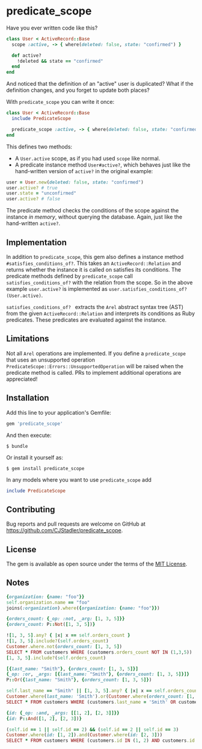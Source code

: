 # predicate_scope

Have you ever written code like this?

```rb
class User < ActiveRecord::Base
  scope :active, -> { where(deleted: false, state: "confirmed") }

  def active?
    !deleted && state == "confirmed"
  end
end
```

And noticed that the definition of an "active" user is duplicated? What if the
definition changes, and you forget to update both places?

With `predicate_scope` you can write it once:

```rb
class User < ActiveRecord::Base
  include PredicateScope

  predicate_scope :active, -> { where(deleted: false, state: "confirmed") }
end
```

This defines two methods:
- A `User.active` scope, as if you had used `scope` like normal.
- A predicate instance method `User#active?`, which behaves just like the
hand-written version of `active?` in the original example:

```rb
user = User.new(deleted: false, state: "confirmed")
user.active? # true
user.state = "unconfirmed"
user.active? # false
```

The predicate method checks the conditions of the scope against the instance _in
memory_, without querying the database. Again, just like the hand-written `active?`.

## Implementation

In addition to `predicate_scope`, this gem also defines a instance method
`#satisfies_conditions_of?`. This takes an `ActiveRecord::Relation` and returns
whether the instance it is called on satisfies its conditions. The predicate
methods defined by `predicate_scope` call `satisfies_conditions_of?` with the
relation from the scope. So in the above example `user.active?` is implemented
as `user.satisfies_conditions_of?(User.active)`.

`satisfies_conditions_of? ` extracts the `Arel` abstract syntax tree (AST)
from the given `ActiveRecord::Relation` and interprets its conditions as Ruby
predicates. These predicates are evaluated against the instance.

## Limitations

Not all `Arel` operations are implemented. If you define
a `predicate_scope` that uses an unsupported operation
`PredicateScope::Errors::UnsupportedOperation` will be raised when the predicate
method is called. PRs to implement additional operations are appreciated!

## Installation

Add this line to your application's Gemfile:

```rb
gem 'predicate_scope'
```

And then execute:

    $ bundle

Or install it yourself as:

    $ gem install predicate_scope

In any models where you want to use `predicate_scope` add

```rb
include PredicateScope
```

## Contributing

Bug reports and pull requests are welcome on GitHub at
https://github.com/CJStadler/predicate_scope.

## License

The gem is available as open source under the terms of the
[MIT License](https://opensource.org/licenses/MIT).

## Notes

```rb
{organization: {name: "foo"}}
self.organization.name == "foo"
joins(:organization).where({organization: {name: "foo"}})
```

```rb
{orders_count: {_op: :not, _arg: [1, 3, 5]}}
{orders_count: P::Not([1, 3, 5])}

![1, 3, 5].any? { |x| x == self.orders_count }
![1, 3, 5].include?(self.orders_count)
Customer.where.not(orders_count: [1, 3, 5])
SELECT * FROM customers WHERE (customers.orders_count NOT IN (1,3,5))
[1, 3, 5].include?(self.orders_count)
```

```rb
[{last_name: "Smith"}, {orders_count: [1, 3, 5]}]
{_op: :or, _args: [{last_name: "Smith"}, {orders_count: [1, 3, 5]}]}
P::Or({last_name: "Smith"}, {orders_count: [1, 3, 5]})

self.last_name == "Smith" || [1, 3, 5].any? { |x| x == self.orders_count }
Customer.where(last_name: 'Smith').or(Customer.where(orders_count: [1, 3, 5]))
SELECT * FROM customers WHERE (customers.last_name = 'Smith' OR customers.orders_count IN (1,3,5)
```

```rb
{id: {_op: :and, _args: [[1, 2], [2, 3]]}}
{id: P::And([1, 2], [2, 3])}

(self.id == 1 || self.id == 2) && (self.id == 2 || self.id == 3)
Customer.where(id: [1, 2]).and(Customer.where(id: [2, 3]))
SELECT * FROM customers WHERE (customers.id IN (1, 2) AND customers.id IN (2, 3))
```
